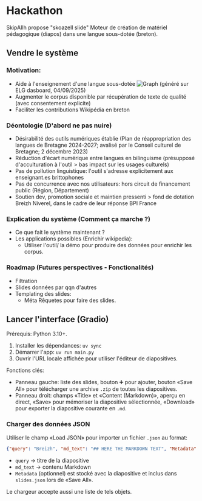 # Hackathon
SkipAIlh propose "skoazell slide"
Moteur de création de matériel pédagogique (diapos) dans une langue sous-dotée (breton).


## Vendre le système

### Motivation:

- Aide à l'enseignement d'une langue sous-dotée ![Graph](./assets/myimage.svg) (généré sur ELG dasboard, 04/09/2025)
- Augmenter le corpus disponible par récupération de texte de qualité (avec consentement explicite)
- Faciliter les contributions Wikipédia en breton

### Déontologie (D'abord ne pas nuire)
- Désirabilité des outils numériques établie (Plan de réappropriation des langues de Bretagne 2024-2027; avalisé par le Conseil culturel de Bretagne; 2 décembre 2023)
- Réduction d'écart numérique entre langues en bilinguisme (présupposé d'acculturation à l'outil > bas impact sur les usages culturels)
- Pas de pollution linguistique: l'outil s'adresse explicitement aux enseignant.es brittophones
- Pas de concurrence avec nos utilisateurs: hors circuit de financement public (Région, Département)
- Soutien dev, promotion sociale et maintien pressenti > fond de dotation Breizh Niverel, dans le cadre de leur réponse BPI France

### Explication du système (Comment ça marche ?)

- Ce que fait le système maintenant ?
- Les applications possibles (Enrichir wikipedia):
    - Utiliser l'outil/ la démo pour produire des données pour enrichir les corpus.

### Roadmap (Futures perspectives - Fonctionalités)

- Filtration
- Slides données par qqn d'autres
- Templating des slides:
    - Méta Rêquetes pour faire des slides.

## Lancer l'interface (Gradio)

Prérequis: Python 3.10+.

1. Installer les dépendances: `uv sync`
2. Démarrer l'app: `uv run main.py`
3. Ouvrir l'URL locale affichée pour utiliser l'éditeur de diapositives.

Fonctions clés:
- Panneau gauche: liste des slides, bouton ➕ pour ajouter, bouton «Save All» pour télécharger une archive `.zip` de toutes les diapositives.
- Panneau droit: champs «Title» et «Content (Markdown)», aperçu en direct, «Save» pour mémoriser la diapositive sélectionnée, «Download» pour exporter la diapositive courante en `.md`.

### Charger des données JSON

Utiliser le champ «Load JSON» pour importer un fichier `.json` au format:

```json
{"query": "Breizh", "md_text": "## HERE THE MARKDOWN TEXT", "Metadata": {"source": "..."}}
```

- `query` → titre de la diapositive
- `md_text` → contenu Markdown
- `Metadata` (optionnel) est stocké avec la diapositive et inclus dans `slides.json` lors de «Save All».

Le chargeur accepte aussi une liste de tels objets.

